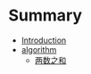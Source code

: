 # Summary

- [Introduction](README.md)
- [algorithm](abstract/algorithm.md)
  - [两数之和](algorithm/LC1.md)

